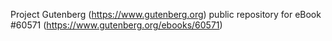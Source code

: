 Project Gutenberg (https://www.gutenberg.org) public repository for
eBook #60571 (https://www.gutenberg.org/ebooks/60571)
